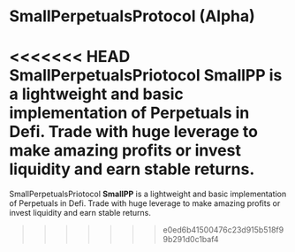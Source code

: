 # SmallPerpetualsProtocol (Alpha)

<<<<<<< HEAD
SmallPerpetualsPriotocol **SmallPP** is a lightweight and basic implementation of Perpetuals in Defi. Trade with huge leverage to make amazing profits or invest liquidity and earn stable returns.
=======

SmallPerpetualsPriotocol **SmallPP** is a lightweight and basic implementation of Perpetuals in Defi. 
Trade with huge leverage to make amazing profits or invest liquidity and earn stable returns.


>>>>>>> e0ed6b41500476c23d915b518f99b291d0c1baf4
